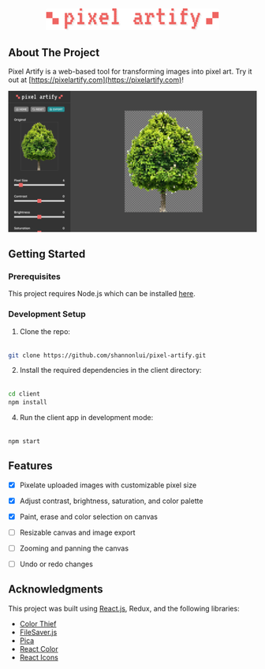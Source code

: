 <br>

<p align="center">
  <img src="client/src/assets/images/logo.png" width="350" title="Pixel Artify">
</p>

## About The Project

Pixel Artify is a web-based tool for transforming images into pixel art. Try it out at [https://pixelartify.com](https://pixelartify.com)!

![Demo Screenshot](client/src/assets/images/demo-screenshot.png)


## Getting Started

### Prerequisites

This project requires Node.js which can be installed [here](https://nodejs.org/en/).

### Development Setup

1. Clone the repo:

```sh

git clone https://github.com/shannonlui/pixel-artify.git

```

2. Install the required dependencies in the client directory:

```sh

cd client
npm install

```

4. Run the client app in development mode:

```js

npm start

```


## Features
- [x] Pixelate uploaded images with customizable pixel size
- [x] Adjust contrast, brightness, saturation, and color palette
- [x] Paint, erase and color selection on canvas
- [ ] Resizable canvas and image export
- [ ] Zooming and panning the canvas
- [ ] Undo or redo changes


## Acknowledgments
This project was built using [React.js](https://reactjs.org/), Redux, and the following libraries:

* [Color Thief](https://github.com/lokesh/color-thief)
* [FileSaver.js](https://github.com/eligrey/FileSaver.js/) 
* [Pica](https://github.com/nodeca/pica)
* [React Color](https://github.com/casesandberg/react-color)
* [React Icons](https://github.com/react-icons/react-icons)

